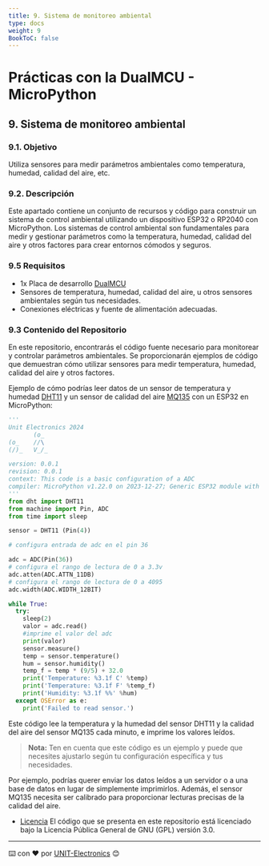 ```yaml
---
title: 9. Sistema de monitoreo ambiental
type: docs
weight: 9
BookToC: false
---
```


# Prácticas con la DualMCU - MicroPython

## 9. Sistema de monitoreo ambiental 
### 9.1. Objetivo
Utiliza sensores para medir parámetros ambientales como temperatura, humedad, calidad del aire, etc. 
### 9.2. Descripción
Este apartado contiene un conjunto de recursos y código para construir un sistema de control ambiental utilizando un dispositivo ESP32 o RP2040 con MicroPython. Los sistemas de control ambiental son fundamentales para medir y gestionar parámetros como la temperatura, humedad, calidad del aire y otros factores para crear entornos cómodos y seguros.

### 9.5 Requisitos
+  1x Placa de desarrollo [DualMCU](https://uelectronics.com/producto/unit-dualmcu-esp32-rp2040-tarjeta-de-desarrollo/)
+ Sensores de temperatura, humedad, calidad del aire, u otros sensores ambientales según tus necesidades.
+ Conexiones eléctricas y fuente de alimentación adecuadas.


### 9.3 Contenido del Repositorio
En este repositorio, encontrarás el código fuente necesario para monitorear y controlar parámetros ambientales. Se proporcionarán ejemplos de código que demuestran cómo utilizar sensores para medir temperatura, humedad, calidad del aire y otros factores.

Ejemplo de cómo podrías leer datos de un sensor de temperatura y humedad [DHT11](https://uelectronics.com/producto/modulo-ky-015-sensor-de-temperatura-y-humedad/) y un sensor de calidad del aire [MQ135](https://uelectronics.com/producto/mq-135-modulo-detector-de-calidad-de-aire/) con un ESP32 en MicroPython:

```python
'''
Unit Electronics 2024
       (o_
(o_    //\
(/)_   V_/_ 

version: 0.0.1
revision: 0.0.1
context: This code is a basic configuration of a ADC
compiler: MicroPython v1.22.0 on 2023-12-27; Generic ESP32 module with ESP32
'''
from dht import DHT11
from machine import Pin, ADC
from time import sleep

sensor = DHT11 (Pin(4))

# configura entrada de adc en el pin 36

adc = ADC(Pin(36))
# configura el rango de lectura de 0 a 3.3v
adc.atten(ADC.ATTN_11DB)
# configura el rango de lectura de 0 a 4095
adc.width(ADC.WIDTH_12BIT)

while True:
  try:
    sleep(2)
    valor = adc.read()
    #imprime el valor del adc
    print(valor)
    sensor.measure()
    temp = sensor.temperature()
    hum = sensor.humidity()
    temp_f = temp * (9/5) + 32.0
    print('Temperature: %3.1f C' %temp)
    print('Temperature: %3.1f F' %temp_f)
    print('Humidity: %3.1f %%' %hum)
  except OSError as e:
    print('Failed to read sensor.')
```

Este código lee la temperatura y la humedad del sensor DHT11 y la calidad del aire del sensor MQ135 cada minuto, e imprime los valores leídos.


> **Nota:** Ten en cuenta que este código es un ejemplo y puede que necesites ajustarlo según tu configuración específica y tus necesidades.

Por ejemplo, podrías querer enviar los datos leídos a un servidor o a una base de datos en lugar de simplemente imprimirlos. Además, el sensor MQ135 necesita ser calibrado para proporcionar lecturas precisas de la calidad del aire.

* [Licencia](https://www.gnu.org/licenses/gpl-3.0.html) El código que se presenta en este repositorio está licenciado bajo la Licencia Pública General de GNU (GPL) versión 3.0.
---
⌨️ con ❤️ por [UNIT-Electronics](https://github.com/UNIT-Electronics) 😊